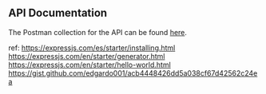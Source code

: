 
## API Documentation

The Postman collection for the API can be found [here](https://go.postman.co/workspace/1be40669-5ba9-48c1-8e0c-abf5ade91b8d/collection/37499724-93945552-e6ec-420e-891f-88304d1ec239).



ref:
https://expressjs.com/es/starter/installing.html
https://expressjs.com/en/starter/generator.html
https://expressjs.com/en/starter/hello-world.html
https://gist.github.com/edgardo001/acb4448426dd5a038cf67d42562c24ea
